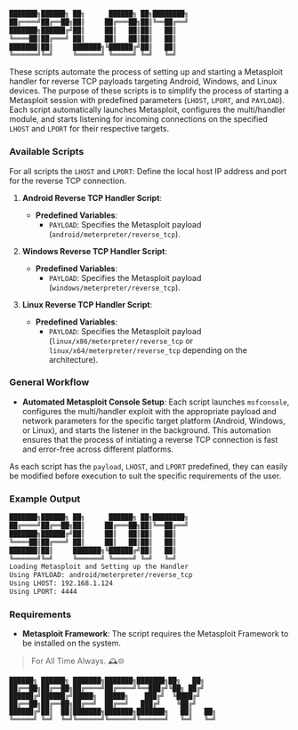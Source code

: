 ```bash
███████╗██████╗ ██╗      ██████╗ ██╗████████╗
██╔════╝██╔══██╗██║     ██╔═══██╗██║╚══██╔══╝
███████╗██████╔╝██║     ██║   ██║██║   ██║   
╚════██║██╔═══╝ ██║     ██║   ██║██║   ██║   
███████║██║     ███████╗╚██████╔╝██║   ██║   
╚══════╝╚═╝     ╚══════╝ ╚═════╝ ╚═╝   ╚═╝   
```

These scripts automate the process of setting up and starting a Metasploit handler for reverse TCP payloads targeting Android, Windows, and Linux devices. The purpose of these scripts is to simplify the process of starting a Metasploit session with predefined parameters (`LHOST`, `LPORT`, and `PAYLOAD`). Each script automatically launches Metasploit, configures the multi/handler module, and starts listening for incoming connections on the specified `LHOST` and `LPORT` for their respective targets.

### Available Scripts

For all scripts the `LHOST` and `LPORT`: Define the local host IP address and port for the reverse TCP connection.

1. **Android Reverse TCP Handler Script**:
   - **Predefined Variables**:
     - `PAYLOAD`: Specifies the Metasploit payload (`android/meterpreter/reverse_tcp`).

2. **Windows Reverse TCP Handler Script**:
   - **Predefined Variables**:
     - `PAYLOAD`: Specifies the Metasploit payload (`windows/meterpreter/reverse_tcp`).
   
3. **Linux Reverse TCP Handler Script**:
   - **Predefined Variables**:
     - `PAYLOAD`: Specifies the Metasploit payload (`linux/x86/meterpreter/reverse_tcp` or `linux/x64/meterpreter/reverse_tcp` depending on the architecture).

### General Workflow

- **Automated Metasploit Console Setup**: Each script launches `msfconsole`, configures the multi/handler exploit with the appropriate payload and network parameters for the specific target platform (Android, Windows, or Linux), and starts the listener in the background. This automation ensures that the process of initiating a reverse TCP connection is fast and error-free across different platforms.

As each script has the `payload`, `LHOST`, and `LPORT` predefined, they can easily be modified before execution to suit the specific requirements of the user.

### Example Output

```bash
███████╗██████╗ ██╗      ██████╗ ██╗████████╗
██╔════╝██╔══██╗██║     ██╔═══██╗██║╚══██╔══╝
███████╗██████╔╝██║     ██║   ██║██║   ██║   
╚════██║██╔═══╝ ██║     ██║   ██║██║   ██║   
███████║██║     ███████╗╚██████╔╝██║   ██║   
╚══════╝╚═╝     ╚══════╝ ╚═════╝ ╚═╝   ╚═╝   
Loading Metasploit and Setting up the Handler
Using PAYLOAD: android/meterpreter/reverse_tcp
Using LHOST: 192.168.1.124
Using LPORT: 4444
```

### Requirements

- **Metasploit Framework**: The script requires the Metasploit Framework to be installed on the system.

> For All Time Always. 🕰️🌐

```shell
██████╗ ██████╗ ███████╗███████╗███████╗██╗   ██╗   
██╔══██╗██╔══██╗██╔════╝██╔════╝╚══███╔╝╚██╗ ██╔╝   
██████╔╝██████╔╝█████╗  █████╗    ███╔╝  ╚████╔╝    
██╔══██╗██╔══██╗██╔══╝  ██╔══╝   ███╔╝    ╚██╔╝     
██████╔╝██║  ██║███████╗███████╗███████╗   ██║   ██╗
╚═════╝ ╚═╝  ╚═╝╚══════╝╚══════╝╚══════╝   ╚═╝   ╚═╝
```
